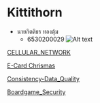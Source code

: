 
# Kittithorn

- นายกิตติธร ทองตุ้ม
  - 6530200029
![Alt text](images/20241122_083340.jpg)

[CELLULAR_NETWORK](http://kitty340822.github.io/cellular-network.html)

[E-Card Chrismas](https://kitty340822.github.io/e-card.html)

[Consistency-Data_Quality](https://kitty340822.github.io/data_quality.html)

[Boardgame_Security](https://kitty340822.github.io/broad_game_cyber.html)
